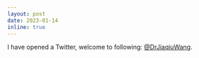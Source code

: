 ```yaml
---
layout: post
date: 2023-01-14
inline: true
---
```


I have opened a Twitter, welcome to following: <a href="https://twitter.com/DrJiaqiuWang"><i class="fa fa-twitter" aria-hidden="true"></i> @DrJiaqiuWang</a>.